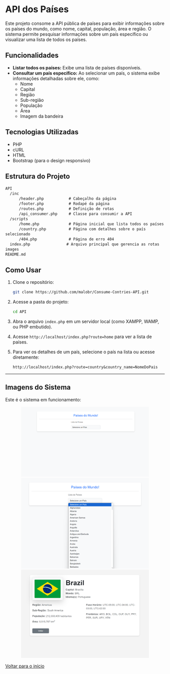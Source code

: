 <h3 id="inicio"></h4>

# API dos Países

Este projeto consome a API pública de países para exibir informações sobre os países do mundo, como nome, capital, população, área e região. O sistema permite pesquisar informações sobre um país específico ou visualizar uma lista de todos os países.

## Funcionalidades

- **Listar todos os países:** Exibe uma lista de países disponíveis.
- **Consultar um país específico:** Ao selecionar um país, o sistema exibe informações detalhadas sobre ele, como:
  - Nome
  - Capital
  - Região
  - Sub-região
  - População
  - Área
  - Imagem da bandeira

## Tecnologias Utilizadas

- PHP
- cURL
- HTML
- Bootstrap (para o design responsivo)

## Estrutura do Projeto

```
API
  /inc
      /header.php           # Cabeçalho da página
      /footer.php           # Rodapé da página
      /routes.php           # Definição de rotas
      /api_consumer.php     # Classe para consumir a API
  /scripts
      /home.php             # Página inicial que lista todos os países
      /country.php          # Página com detalhes sobre o país selecionado
      /404.php              # Página de erro 404
  index.php                # Arquivo principal que gerencia as rotas
images
README.md
```

## Como Usar

1. Clone o repositório:

   ```bash
   git clone https://github.com/malobr/Consume-Contries-API.git
   ```

2. Acesse a pasta do projeto:

   ```bash
   cd API
   ```

3. Abra o arquivo `index.php` em um servidor local (como XAMPP, WAMP, ou PHP embutido).

4. Acesse `http://localhost/index.php?route=home` para ver a lista de países.

5. Para ver os detalhes de um país, selecione o país na lista ou acesse diretamente:

   ```
   http://localhost/index.php?route=country&country_name=NomeDoPais
   ```

---

## Imagens do Sistema

Este é o sistema em funcionamento:

<p align="center">
  <img src="images/1.png" width="80%">
  <img src="images/2.png" width="80%">
  <img src="images/3.png" width="80%">
</p>

<a href="#inicio">Voltar para o início</a>

